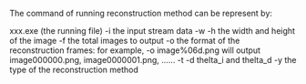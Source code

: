 The command of running reconstruction method can be represent by:

xxx.exe (the running file)
-i the input stream data
-w -h the width and height of the image
-f the total images to output
-o the format of the reconstruction frames: for example, -o image%06d.png will output image000000.png, image0000001.png, ...... 
-t -d thelta_i and thelta_d
-y the type of the reconstruction method
